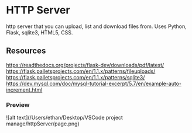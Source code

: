 # HTTP Server
http server that you can upload, list and download files from.
Uses Python, Flask, sqlite3, HTML5, CSS.

## Resources
https://readthedocs.org/projects/flask-dev/downloads/pdf/latest/
https://flask.palletsprojects.com/en/1.1.x/patterns/fileuploads/
https://flask.palletsprojects.com/en/1.1.x/patterns/sqlite3/
https://dev.mysql.com/doc/mysql-tutorial-excerpt/5.7/en/example-auto-increment.html

### Preview 
![alt text](/Users/ethan/Desktop/VSCode project manage/httpServer/page.png)

